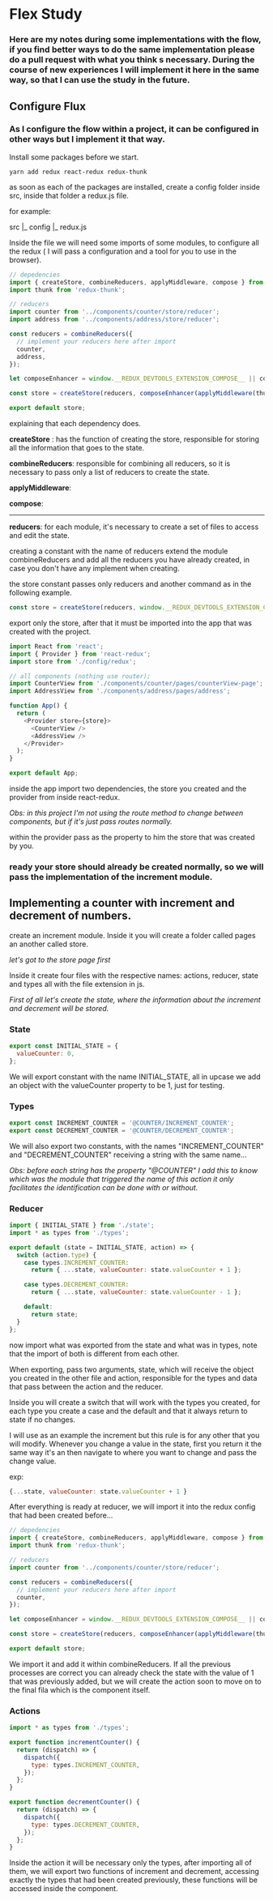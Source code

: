 # Flex Study

### Here are my notes during some implementations with the flow, if  you find better ways to do the same implementation please do a pull request with what you think s necessary. During the course of new experiences I will implement it here in the same way, so that I can use the study in the future.

## Configure Flux

### As I configure the flow within a project, it can be configured in other ways but I implement it that way.

Install some packages before we start.

```
yarn add redux react-redux redux-thunk
```

as soon as each of the packages are installed, create a config folder inside src, inside that folder a redux.js file.

for example: 

src
	|_ config
				|_ redux.js

Inside the file we will need some imports of some modules, to configure all the redux ( I will pass a configuration and a tool for you to use in the browser).

```js
// depedencies
import { createStore, combineReducers, applyMiddleware, compose } from 'redux';
import thunk from 'redux-thunk';

// reducers
import counter from '../components/counter/store/reducer';
import address from '../components/address/store/reducer';

const reducers = combineReducers({
  // implement your reducers here after import
  counter,
  address,
});

let composeEnhancer = window.__REDUX_DEVTOOLS_EXTENSION_COMPOSE__ || compose;

const store = createStore(reducers, composeEnhancer(applyMiddleware(thunk)));

export default store;
```

explaining that each dependency does.

**createStore** : has the function of creating the store, responsible for storing all the information that goes to the state.

**combineReducers**: responsible for combining all reducers, so it is necessary to pass only a  list of reducers to create the state.

**applyMiddleware**:

**compose**:

--------------

**reducers**: for each module, it's necessary to create a set of files to access and edit the state.

creating a constant with the name of reducers extend the module combineReducers and add all the reducers you have already created, in case you don't have any implement when creating.

the store constant passes only reducers and another command as in the following example.

```js
const store = createStore(reducers, window.__REDUX_DEVTOOLS_EXTENSION_COMPOSE__ );
```

export only the store, after that it must be imported into the app that was created with the project.

```js
import React from 'react';
import { Provider } from 'react-redux';
import store from './config/redux';

// all components (nothing use router);
import CounterView from './components/counter/pages/counterView-page';
import AddressView from './components/address/pages/address';

function App() {
  return (
    <Provider store={store}>
      <CounterView />
      <AddressView />
    </Provider>
  );
}

export default App;
```

inside the app import two dependencies, the store you created and the provider from inside react-redux.

*Obs: in this project I'm not using the route method to change between components, but if it's just pass routes normally.*

within the provider pass as the property to him the store that was created by you.

### ready your store should already be created normally, so we will pass the implementation of the increment module.

## Implementing a counter with increment and decrement of numbers.

create an increment module. Inside it you will create a folder called pages an another called store.

*let's got to the store page first*

Inside it create four files with the respective names: actions, reducer,  state and types all with the file extension in js.

*First of all let's create the state, where the information about the increment and decrement will be stored.*

### State

```javascript
export const INITIAL_STATE = {
  valueCounter: 0,
};

```

We will export constant with the name INITIAL_STATE, all in upcase we add an object with the valueCounter property to be 1, just for testing.

### Types

```javascript
export const INCREMENT_COUNTER = '@COUNTER/INCREMENT_COUNTER';
export const DECREMENT_COUNTER = '@COUNTER/DECREMENT_COUNTER';
```

We will also export two constants, with the names "INCREMENT_COUNTER" and "DECREMENT_COUNTER" receiving a string with  the same name...

*Obs: before each string has the property "@COUNTER" I add this to know which was the module that triggered the name of this action it only facilitates the identification can be done with or without.*

### Reducer

```javascript
import { INITIAL_STATE } from './state';
import * as types from './types';

export default (state = INITIAL_STATE, action) => {
  switch (action.type) {
    case types.INCREMENT_COUNTER:
      return { ...state, valueCounter: state.valueCounter + 1 };

    case types.DECREMENT_COUNTER:
      return { ...state, valueCounter: state.valueCounter - 1 };

    default:
      return state;
  }
};

```

now import what was exported from the state and what was in types, note that the import of both is different from each other.

When exporting, pass two arguments, state, which will receive the object you created in the other file and action, responsible for the types and data that pass between the action and the reducer.

Inside you will create a switch that will work with the types you created, for each type you create a case and the default and that it always return to state if no changes.

I will use as an example the increment but this rule is for any other that you will modify. Whenever you change a value in the state, first you return it the same way it's an then navigate to where you want to change and pass the change value.

exp: 

```javascript
{...state, valueCounter: state.valueCounter + 1 }
```

After everything is ready at reducer, we will import it into the redux config that had been created before...

```javascript
// depedencies
import { createStore, combineReducers, applyMiddleware, compose } from 'redux';
import thunk from 'redux-thunk';

// reducers
import counter from '../components/counter/store/reducer';

const reducers = combineReducers({
  // implement your reducers here after import
  counter,
});

let composeEnhancer = window.__REDUX_DEVTOOLS_EXTENSION_COMPOSE__ || compose;

const store = createStore(reducers, composeEnhancer(applyMiddleware(thunk)));

export default store;

```

We import it and add it within combineReducers. If all the previous processes are correct you can already check the state with the value of 1 that was previously added, but we will create the action soon to move on to the final fila which is the component itself.

### Actions

```javascript
import * as types from './types';

export function incrementCounter() {
  return (dispatch) => {
    dispatch({
      type: types.INCREMENT_COUNTER,
    });
  };
}

export function decrementCounter() {
  return (dispatch) => {
    dispatch({
      type: types.DECREMENT_COUNTER,
    });
  };
}

```

 Inside the action it will be necessary only the types, after importing all of them, we will export two functions of increment and decrement, accessing exactly the types that had been created previously, these functions will be accessed inside the component.